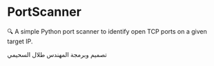 # PortScanner
🔍 A simple Python port scanner to identify open TCP ports on a given target IP.

تصميم وبرمجة المهندس طلال السحيمي
